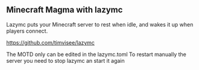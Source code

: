 ## Minecraft Magma with lazymc

Lazymc puts your Minecraft server to rest when idle, and wakes it up when players connect.

https://github.com/timvisee/lazymc

The MOTD only can be edited in the lazymc.toml
To restart manually the server you need to stop lazymc an start it again

